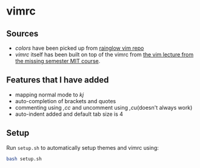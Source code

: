 # vimrc

## Sources
- *colors* have been picked up from [rainglow vim repo](https://github.com/rainglow/vim)
- *vimrc* itself has been built on top of the vimrc from [the vim lecture from the missing semester MIT course](https://missing.csail.mit.edu/2020/editors/).

## Features that I have added
- mapping normal mode to *kj*
- auto-completion of brackets and quotes
- commenting using *,cc* and uncomment using *,cu*(doesn't always work)
- auto-indent added and default tab size is 4

## Setup
Run `setup.sh` to automatically setup themes and vimrc using: 

```bash
bash setup.sh
```

